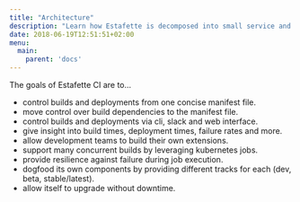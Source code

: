 ```yaml
---
title: "Architecture"
description: "Learn how Estafette is decomposed into small service and how they interact"
date: 2018-06-19T12:51:51+02:00
menu:
  main:
    parent: 'docs'
---
```


The goals of Estafette CI are to...

- control builds and deployments from one concise manifest file.
- move control over build dependencies to the manifest file.
- control builds and deployments via cli, slack and web interface.
- give insight into build times, deployment times, failure rates and more.
- allow development teams to build their own extensions.
- support many concurrent builds by leveraging kubernetes jobs.
- provide resilience against failure during job execution.
- dogfood its own components by providing different tracks for each (dev, beta, stable/latest).
- allow itself to upgrade without downtime.